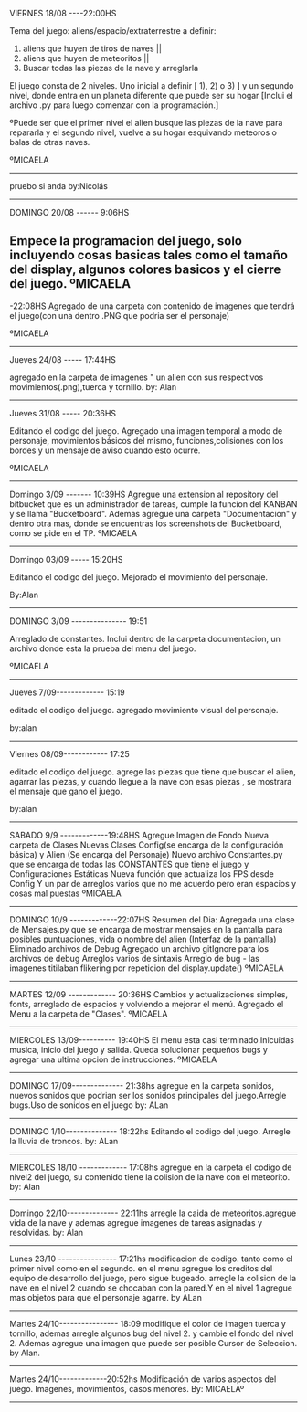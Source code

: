 ﻿VIERNES 18/08 ----22:00HS

Tema del juego: aliens/espacio/extraterrestre
a definir:
1) aliens que huyen de tiros de naves || 
2) aliens que huyen de meteoritos ||                  
3) Buscar todas las piezas de la nave y arreglarla


El juego consta de 2 niveles. Uno inicial a definir [ 1), 2) o 3) ] y un segundo nivel, donde entra en un planeta diferente que puede ser su hogar
[Inclui el archivo .py para luego comenzar con la programación.]

ºPuede ser que el primer nivel el alien busque las piezas de la nave para repararla y el segundo nivel, vuelve a su hogar esquivando meteoros o balas de otras naves.

ºMICAELA

**********************************************************

pruebo si anda
by:Nicolás
**********************************************************

DOMINGO 20/08 ------ 9:06HS

Empece la programacion del juego, solo incluyendo cosas basicas tales como el tamaño del display, algunos colores basicos y el cierre del juego.
ºMICAELA
-
-22:08HS
Agregado de una carpeta con contenido de imagenes que tendrá el juego(con una dentro .PNG que podria ser el personaje)

ºMICAELA
 
***********************************************************

Jueves 24/08 ----- 17:44HS

agregado en la carpeta de imagenes " un alien con sus respectivos movimientos(.png),tuerca y tornillo.
by: Alan
**********************************************************

Jueves 31/08 ----- 20:36HS

Editando el codigo del juego. Agregado una imagen temporal a modo de personaje, movimientos básicos del mismo, funciones,colisiones con los bordes y un mensaje de aviso cuando esto ocurre.

ºMICAELA

***********************************************************

Domingo 3/09 ------- 10:39HS
Agregue una extension al repository del bitbucket que es un administrador de tareas, cumple la funcion del KANBAN y se llama "Bucketboard". Ademas agregue una carpeta "Documentacion" y dentro otra mas, donde se encuentras los screenshots del Bucketboard, como se pide en el TP.
ºMICAELA

*********************************************************

Domingo 03/09 ----- 15:20HS

Editando el codigo del juego. Mejorado el movimiento del personaje.

By:Alan

************************************************

DOMINGO 3/09 --------------- 19:51

Arreglado de constantes. Inclui dentro de la carpeta documentacion, un archivo donde esta la prueba del menu del juego.

ºMICAELA
***********************************************

Jueves 7/09------------- 15:19

editado el codigo del juego. agregado movimiento visual del personaje.

by:alan

******************************
Viernes 08/09------------ 17:25

editado el codigo del juego. agrege las piezas que tiene que buscar el alien, agarrar las piezas, y cuando llegue a la nave con esas piezas , se mostrara el mensaje que gano el juego. 

by:alan
***************************
SABADO 9/9 -------------19:48HS
Agregue Imagen de Fondo
Nueva carpeta de Clases
Nuevas Clases Config(se encarga de la configuración básica) y Alien (Se encarga del Personaje)
Nuevo archivo Constantes.py que se encarga de todas las CONSTANTES que tiene el juego y Configuraciones Estáticas
Nueva función que actualiza los FPS desde Config
Y un par de arreglos varios que no me acuerdo pero eran espacios y cosas mal puestas
ºMICAELA
************************************
DOMINGO 10/9 -------------22:07HS
Resumen del Dia:
Agregada una clase de Mensajes.py que se encarga de mostrar mensajes en la pantalla para posibles puntuaciones, vida o nombre del alien (Interfaz de la pantalla)
Eliminado archivos de Debug
Agregado un archivo gitIgnore para los archivos de debug
Arreglos varios de sintaxis
Arreglo de bug - las imagenes titilaban flikering por repeticion del display.update()
ºMICAELA
************************************
MARTES 12/09 ------------- 20:36HS
Cambios y actualizaciones simples, fonts, arreglado de espacios y volviendo a mejorar el menú. Agregado el Menu a la carpeta de "Clases".
ºMICAELA
**************************************
MIERCOLES 13/09---------- 19:40HS
El menu esta casi terminado.Inlcuidas musica, inicio del juego y salida. Queda solucionar pequeños bugs y agregar una ultima opcion de instrucciones.
ºMICAELA
***************************************************
DOMINGO 17/09-------------- 21:38hs
agregue en la carpeta sonidos, nuevos sonidos que podrian ser los sonidos principales del juego.Arregle bugs.Uso de sonidos en el juego
by: ALan
**************************************************
DOMINGO 1/10-------------- 18:22hs
Editando el codigo del juego. Arregle la lluvia de troncos.
by: ALan
**************************************************
MIERCOLES 18/10 ------------- 17:08hs
agregue en la carpeta el codigo de nivel2 del juego, su contenido tiene la colision de la nave con el meteorito.
by: Alan
**************************************************
Domingo 22/10-------------- 22:11hs
arregle la caida de meteoritos.agregue vida de la nave y ademas agregue imagenes de tareas asignadas y resolvidas.
by: Alan 
************************************
Lunes 23/10 ---------------- 17:21hs
modificacion de codigo. tanto como el primer nivel como en el segundo. en el menu agregue los creditos del equipo de desarrollo del juego, pero sigue bugeado. arregle la colision de la nave en el nivel 2 cuando se chocaban con la pared.Y en el nivel 1 agregue mas objetos para que el personaje agarre.
by ALan
*****************************************************
Martes 24/10---------------- 18:09
modifique el color de imagen tuerca y tornillo, ademas arregle algunos bug del nivel 2. y cambie el fondo del nivel 2. Ademas agregue una imagen que puede ser posible Cursor de Seleccion.
by Alan.
*****************************************************
Martes 24/10-------------20:52hs
Modificación de varios aspectos del juego. Imagenes, movimientos, casos menores.
By: MICAELAº
******************************************************